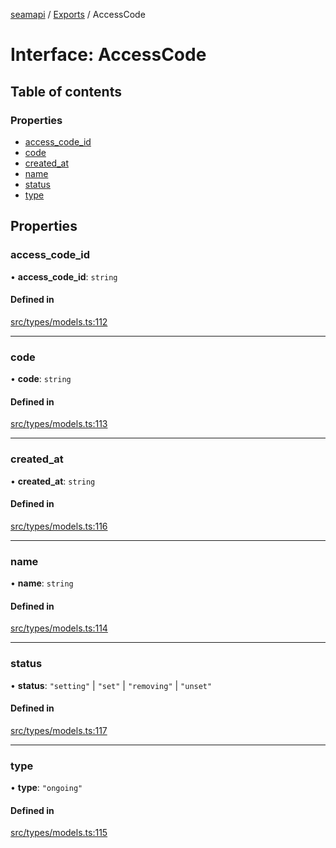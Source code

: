 [seamapi](../README.md) / [Exports](../modules.md) / AccessCode

# Interface: AccessCode

## Table of contents

### Properties

- [access\_code\_id](AccessCode.md#access_code_id)
- [code](AccessCode.md#code)
- [created\_at](AccessCode.md#created_at)
- [name](AccessCode.md#name)
- [status](AccessCode.md#status)
- [type](AccessCode.md#type)

## Properties

### access\_code\_id

• **access\_code\_id**: `string`

#### Defined in

[src/types/models.ts:112](https://github.com/seamapi/seamapi-javascript/blob/main/src/types/models.ts#L112)

___

### code

• **code**: `string`

#### Defined in

[src/types/models.ts:113](https://github.com/seamapi/seamapi-javascript/blob/main/src/types/models.ts#L113)

___

### created\_at

• **created\_at**: `string`

#### Defined in

[src/types/models.ts:116](https://github.com/seamapi/seamapi-javascript/blob/main/src/types/models.ts#L116)

___

### name

• **name**: `string`

#### Defined in

[src/types/models.ts:114](https://github.com/seamapi/seamapi-javascript/blob/main/src/types/models.ts#L114)

___

### status

• **status**: ``"setting"`` \| ``"set"`` \| ``"removing"`` \| ``"unset"``

#### Defined in

[src/types/models.ts:117](https://github.com/seamapi/seamapi-javascript/blob/main/src/types/models.ts#L117)

___

### type

• **type**: ``"ongoing"``

#### Defined in

[src/types/models.ts:115](https://github.com/seamapi/seamapi-javascript/blob/main/src/types/models.ts#L115)
